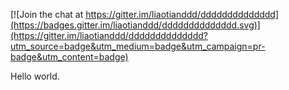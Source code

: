 
[![Join the chat at https://gitter.im/liaotianddd/dddddddddddddd](https://badges.gitter.im/liaotianddd/dddddddddddddd.svg)](https://gitter.im/liaotianddd/dddddddddddddd?utm_source=badge&utm_medium=badge&utm_campaign=pr-badge&utm_content=badge)

Hello world.
